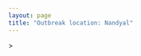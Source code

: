 ```yaml
---
layout: page
title: "Outbreak location: Nandyal"
---
```

<div id="mapid">
<script src="https://buda-magenta.github.io/hazard_map/load_map.js"></script>
><script>
var marker_outbreak = L.marker([15.475377, 78.478558],{"autoPan": true}).addTo(map); marker_outbreak.bindTooltip("Nandyal").openTooltip();

var circle_1 = L.circle([15.830925, 78.042537], {"pane": "markerPane", "color": "red", "fill": true, "fillOpacity": 0.2, "fillRule": "evenodd", "lineCap": "round", "lineJoin": "round", "opacity": 1.0, "radius": 91898, "stroke": true, "weight": 3}).addTo(map);
circle_1.bindTooltip("Kurnool<br>rank: 1<br>hazard index: 0.091898")
circle_1.bindPopup('<a href="https://buda-magenta.github.io/hazard_map/Kurnool">Kurnool</a>')

var circle_2 = L.circle([16.291519, 80.454159], {"pane": "markerPane", "color": "red", "fill": true, "fillOpacity": 0.2, "fillRule": "evenodd", "lineCap": "round", "lineJoin": "round", "opacity": 1.0, "radius": 70974, "stroke": true, "weight": 3}).addTo(map);
circle_2.bindTooltip("Guntur<br>rank: 2<br>hazard index: 0.070975")
circle_2.bindPopup('<a href="https://buda-magenta.github.io/hazard_map/Guntur">Guntur</a>')

var circle_3 = L.circle([15.143395, 76.919388], {"pane": "markerPane", "color": "red", "fill": true, "fillOpacity": 0.2, "fillRule": "evenodd", "lineCap": "round", "lineJoin": "round", "opacity": 1.0, "radius": 27928, "stroke": true, "weight": 3}).addTo(map);
circle_3.bindTooltip("Bellary<br>rank: 3<br>hazard index: 0.027929")
circle_3.bindPopup('<a href="https://buda-magenta.github.io/hazard_map/Bellary">Bellary</a>')

var circle_4 = L.circle([14.449372, 79.987376], {"pane": "markerPane", "color": "red", "fill": true, "fillOpacity": 0.2, "fillRule": "evenodd", "lineCap": "round", "lineJoin": "round", "opacity": 1.0, "radius": 20617, "stroke": true, "weight": 3}).addTo(map);
circle_4.bindTooltip("Nellore<br>rank: 4<br>hazard index: 0.020618")
circle_4.bindPopup('<a href="https://buda-magenta.github.io/hazard_map/Nellore">Nellore</a>')

var circle_5 = L.circle([14.654623, 77.556260], {"pane": "markerPane", "color": "red", "fill": true, "fillOpacity": 0.2, "fillRule": "evenodd", "lineCap": "round", "lineJoin": "round", "opacity": 1.0, "radius": 18373, "stroke": true, "weight": 3}).addTo(map);
circle_5.bindTooltip("Anantapur<br>rank: 5<br>hazard index: 0.018373")
circle_5.bindPopup('<a href="https://buda-magenta.github.io/hazard_map/Anantapur">Anantapur</a>')

var circle_6 = L.circle([16.508759, 80.618510], {"pane": "markerPane", "color": "red", "fill": true, "fillOpacity": 0.2, "fillRule": "evenodd", "lineCap": "round", "lineJoin": "round", "opacity": 1.0, "radius": 16039, "stroke": true, "weight": 3}).addTo(map);
circle_6.bindTooltip("Vijayawada<br>rank: 6<br>hazard index: 0.016039")
circle_6.bindPopup('<a href="https://buda-magenta.github.io/hazard_map/Vijayawada">Vijayawada</a>')

var circle_7 = L.circle([16.238924, 80.047288], {"pane": "markerPane", "color": "red", "fill": true, "fillOpacity": 0.2, "fillRule": "evenodd", "lineCap": "round", "lineJoin": "round", "opacity": 1.0, "radius": 15952, "stroke": true, "weight": 3}).addTo(map);
circle_7.bindTooltip("Narasaraopet<br>rank: 7<br>hazard index: 0.015952")
circle_7.bindPopup('<a href="https://buda-magenta.github.io/hazard_map/Narasaraopet">Narasaraopet</a>')

var circle_8 = L.circle([14.475294, 78.821686], {"pane": "markerPane", "color": "red", "fill": true, "fillOpacity": 0.2, "fillRule": "evenodd", "lineCap": "round", "lineJoin": "round", "opacity": 1.0, "radius": 13948, "stroke": true, "weight": 3}).addTo(map);
circle_8.bindTooltip("Kadapa<br>rank: 8<br>hazard index: 0.013949")
circle_8.bindPopup('<a href="https://buda-magenta.github.io/hazard_map/Kadapa">Kadapa</a>')

var circle_9 = L.circle([17.388786, 78.461065], {"pane": "markerPane", "color": "red", "fill": true, "fillOpacity": 0.2, "fillRule": "evenodd", "lineCap": "round", "lineJoin": "round", "opacity": 1.0, "radius": 13834, "stroke": true, "weight": 3}).addTo(map);
circle_9.bindTooltip("Hyderabad<br>rank: 9<br>hazard index: 0.013834")
circle_9.bindPopup('<a href="https://buda-magenta.github.io/hazard_map/Hyderabad">Hyderabad</a>')

var circle_10 = L.circle([16.094950, 80.165878], {"pane": "markerPane", "color": "red", "fill": true, "fillOpacity": 0.2, "fillRule": "evenodd", "lineCap": "round", "lineJoin": "round", "opacity": 1.0, "radius": 13178, "stroke": true, "weight": 3}).addTo(map);
circle_10.bindTooltip("Chilakaluripet<br>rank: 10<br>hazard index: 0.013178")
circle_10.bindPopup('<a href="https://buda-magenta.github.io/hazard_map/Chilakaluripet">Chilakaluripet</a>')

var circle_11 = L.circle([14.752266, 78.548552], {"pane": "markerPane", "color": "red", "fill": true, "fillOpacity": 0.2, "fillRule": "evenodd", "lineCap": "round", "lineJoin": "round", "opacity": 1.0, "radius": 10531, "stroke": true, "weight": 3}).addTo(map);
circle_11.bindTooltip("Proddatur<br>rank: 11<br>hazard index: 0.010531")
circle_11.bindPopup('<a href="https://buda-magenta.github.io/hazard_map/Proddatur">Proddatur</a>')

var circle_12 = L.circle([16.083333, 77.166667], {"pane": "markerPane", "color": "red", "fill": true, "fillOpacity": 0.2, "fillRule": "evenodd", "lineCap": "round", "lineJoin": "round", "opacity": 1.0, "radius": 9485, "stroke": true, "weight": 3}).addTo(map);
circle_12.bindTooltip("Raichur<br>rank: 12<br>hazard index: 0.009486")
circle_12.bindPopup('<a href="https://buda-magenta.github.io/hazard_map/Raichur">Raichur</a>')

var circle_13 = L.circle([15.507555, 80.060800], {"pane": "markerPane", "color": "red", "fill": true, "fillOpacity": 0.2, "fillRule": "evenodd", "lineCap": "round", "lineJoin": "round", "opacity": 1.0, "radius": 8276, "stroke": true, "weight": 3}).addTo(map);
circle_13.bindTooltip("Ongole<br>rank: 13<br>hazard index: 0.008277")
circle_13.bindPopup('<a href="https://buda-magenta.github.io/hazard_map/Ongole">Ongole</a>')

var circle_14 = L.circle([15.119651, 77.455290], {"pane": "markerPane", "color": "red", "fill": true, "fillOpacity": 0.2, "fillRule": "evenodd", "lineCap": "round", "lineJoin": "round", "opacity": 1.0, "radius": 7969, "stroke": true, "weight": 3}).addTo(map);
circle_14.bindTooltip("Guntakal<br>rank: 14<br>hazard index: 0.007969")
circle_14.bindPopup('<a href="https://buda-magenta.github.io/hazard_map/Guntakal">Guntakal</a>')

var circle_15 = L.circle([16.237773, 80.646422], {"pane": "markerPane", "color": "red", "fill": true, "fillOpacity": 0.2, "fillRule": "evenodd", "lineCap": "round", "lineJoin": "round", "opacity": 1.0, "radius": 7088, "stroke": true, "weight": 3}).addTo(map);
circle_15.bindTooltip("Tenali<br>rank: 15<br>hazard index: 0.007089")
circle_15.bindPopup('<a href="https://buda-magenta.github.io/hazard_map/Tenali">Tenali</a>')

var circle_16 = L.circle([14.906956, 78.009707], {"pane": "markerPane", "color": "red", "fill": true, "fillOpacity": 0.2, "fillRule": "evenodd", "lineCap": "round", "lineJoin": "round", "opacity": 1.0, "radius": 6435, "stroke": true, "weight": 3}).addTo(map);
circle_16.bindTooltip("Tadipatri<br>rank: 16<br>hazard index: 0.006435")
circle_16.bindPopup('<a href="https://buda-magenta.github.io/hazard_map/Tadipatri">Tadipatri</a>')

var circle_17 = L.circle([15.631900, 77.275900], {"pane": "markerPane", "color": "red", "fill": true, "fillOpacity": 0.2, "fillRule": "evenodd", "lineCap": "round", "lineJoin": "round", "opacity": 1.0, "radius": 6096, "stroke": true, "weight": 3}).addTo(map);
circle_17.bindTooltip("Adoni<br>rank: 17<br>hazard index: 0.006097")
circle_17.bindPopup('<a href="https://buda-magenta.github.io/hazard_map/Adoni">Adoni</a>')

var circle_18 = L.circle([15.266493, 76.387230], {"pane": "markerPane", "color": "red", "fill": true, "fillOpacity": 0.2, "fillRule": "evenodd", "lineCap": "round", "lineJoin": "round", "opacity": 1.0, "radius": 5642, "stroke": true, "weight": 3}).addTo(map);
circle_18.bindTooltip("Hospet<br>rank: 18<br>hazard index: 0.005643")
circle_18.bindPopup('<a href="https://buda-magenta.github.io/hazard_map/Hospet">Hospet</a>')

var circle_19 = L.circle([14.422347, 77.720069], {"pane": "markerPane", "color": "red", "fill": true, "fillOpacity": 0.2, "fillRule": "evenodd", "lineCap": "round", "lineJoin": "round", "opacity": 1.0, "radius": 4768, "stroke": true, "weight": 3}).addTo(map);
circle_19.bindTooltip("Dharmavaram<br>rank: 19<br>hazard index: 0.004769")
circle_19.bindPopup('<a href="https://buda-magenta.github.io/hazard_map/Dharmavaram">Dharmavaram</a>')

var circle_20 = L.circle([15.426365, 75.630079], {"pane": "markerPane", "color": "red", "fill": true, "fillOpacity": 0.2, "fillRule": "evenodd", "lineCap": "round", "lineJoin": "round", "opacity": 1.0, "radius": 4730, "stroke": true, "weight": 3}).addTo(map);
circle_20.bindTooltip("Gadag<br>rank: 20<br>hazard index: 0.004730")
circle_20.bindPopup('<a href="https://buda-magenta.github.io/hazard_map/Gadag">Gadag</a>')

var circle_21 = L.circle([12.979120, 77.591300], {"pane": "markerPane", "color": "red", "fill": true, "fillOpacity": 0.2, "fillRule": "evenodd", "lineCap": "round", "lineJoin": "round", "opacity": 1.0, "radius": 3312, "stroke": true, "weight": 3}).addTo(map);
circle_21.bindTooltip("Bangalore<br>rank: 21<br>hazard index: 0.003312")
circle_21.bindPopup('<a href="https://buda-magenta.github.io/hazard_map/Bangalore">Bangalore</a>')

var circle_22 = L.circle([16.743454, 77.992319], {"pane": "markerPane", "color": "red", "fill": true, "fillOpacity": 0.2, "fillRule": "evenodd", "lineCap": "round", "lineJoin": "round", "opacity": 1.0, "radius": 2324, "stroke": true, "weight": 3}).addTo(map);
circle_22.bindTooltip("Mahbubnagar<br>rank: 22<br>hazard index: 0.002324")
circle_22.bindPopup('<a href="https://buda-magenta.github.io/hazard_map/Mahbubnagar">Mahbubnagar</a>')

var circle_23 = L.circle([15.351838, 75.137985], {"pane": "markerPane", "color": "red", "fill": true, "fillOpacity": 0.2, "fillRule": "evenodd", "lineCap": "round", "lineJoin": "round", "opacity": 1.0, "radius": 1666, "stroke": true, "weight": 3}).addTo(map);
circle_23.bindTooltip("Hubli<br>rank: 23<br>hazard index: 0.001667")
circle_23.bindPopup('<a href="https://buda-magenta.github.io/hazard_map/Hubli">Hubli</a>')

var circle_24 = L.circle([16.857964, 79.217494], {"pane": "markerPane", "color": "red", "fill": true, "fillOpacity": 0.2, "fillRule": "evenodd", "lineCap": "round", "lineJoin": "round", "opacity": 1.0, "radius": 1503, "stroke": true, "weight": 3}).addTo(map);
circle_24.bindTooltip("Nalgonda<br>rank: 24<br>hazard index: 0.001504")
circle_24.bindPopup('<a href="https://buda-magenta.github.io/hazard_map/Nalgonda">Nalgonda</a>')

var circle_25 = L.circle([13.631637, 79.423171], {"pane": "markerPane", "color": "red", "fill": true, "fillOpacity": 0.2, "fillRule": "evenodd", "lineCap": "round", "lineJoin": "round", "opacity": 1.0, "radius": 1471, "stroke": true, "weight": 3}).addTo(map);
circle_25.bindTooltip("Tirupati<br>rank: 25<br>hazard index: 0.001472")
circle_25.bindPopup('<a href="https://buda-magenta.github.io/hazard_map/Tirupati">Tirupati</a>')

var circle_26 = L.circle([13.083694, 80.270186], {"pane": "markerPane", "color": "red", "fill": true, "fillOpacity": 0.2, "fillRule": "evenodd", "lineCap": "round", "lineJoin": "round", "opacity": 1.0, "radius": 1342, "stroke": true, "weight": 3}).addTo(map);
circle_26.bindTooltip("Chennai<br>rank: 26<br>hazard index: 0.001342")
circle_26.bindPopup('<a href="https://buda-magenta.github.io/hazard_map/Chennai">Chennai</a>')

var circle_27 = L.circle([17.723128, 83.301284], {"pane": "markerPane", "color": "red", "fill": true, "fillOpacity": 0.2, "fillRule": "evenodd", "lineCap": "round", "lineJoin": "round", "opacity": 1.0, "radius": 1203, "stroke": true, "weight": 3}).addTo(map);
circle_27.bindTooltip("Visakhapatnam<br>rank: 27<br>hazard index: 0.001204")
circle_27.bindPopup('<a href="https://buda-magenta.github.io/hazard_map/Visakhapatnam">Visakhapatnam</a>')

var circle_28 = L.circle([16.870988, 79.561398], {"pane": "markerPane", "color": "red", "fill": true, "fillOpacity": 0.2, "fillRule": "evenodd", "lineCap": "round", "lineJoin": "round", "opacity": 1.0, "radius": 1155, "stroke": true, "weight": 3}).addTo(map);
circle_28.bindTooltip("Miryalaguda<br>rank: 28<br>hazard index: 0.001155")
circle_28.bindPopup('<a href="https://buda-magenta.github.io/hazard_map/Miryalaguda">Miryalaguda</a>')

var circle_29 = L.circle([16.432998, 80.993715], {"pane": "markerPane", "color": "red", "fill": true, "fillOpacity": 0.2, "fillRule": "evenodd", "lineCap": "round", "lineJoin": "round", "opacity": 1.0, "radius": 906, "stroke": true, "weight": 3}).addTo(map);
circle_29.bindTooltip("Gudivada<br>rank: 29<br>hazard index: 0.000906")
circle_29.bindPopup('<a href="https://buda-magenta.github.io/hazard_map/Gudivada">Gudivada</a>')

var circle_30 = L.circle([16.181939, 81.135130], {"pane": "markerPane", "color": "red", "fill": true, "fillOpacity": 0.2, "fillRule": "evenodd", "lineCap": "round", "lineJoin": "round", "opacity": 1.0, "radius": 673, "stroke": true, "weight": 3}).addTo(map);
circle_30.bindTooltip("Machilipatnam<br>rank: 30<br>hazard index: 0.000673")
circle_30.bindPopup('<a href="https://buda-magenta.github.io/hazard_map/Machilipatnam">Machilipatnam</a>')

var circle_31 = L.circle([17.005045, 81.780473], {"pane": "markerPane", "color": "red", "fill": true, "fillOpacity": 0.2, "fillRule": "evenodd", "lineCap": "round", "lineJoin": "round", "opacity": 1.0, "radius": 625, "stroke": true, "weight": 3}).addTo(map);
circle_31.bindTooltip("Rajahmundry<br>rank: 31<br>hazard index: 0.000625")
circle_31.bindPopup('<a href="https://buda-magenta.github.io/hazard_map/Rajahmundry">Rajahmundry</a>')

var circle_32 = L.circle([14.226644, 76.400512], {"pane": "markerPane", "color": "red", "fill": true, "fillOpacity": 0.2, "fillRule": "evenodd", "lineCap": "round", "lineJoin": "round", "opacity": 1.0, "radius": 570, "stroke": true, "weight": 3}).addTo(map);
circle_32.bindTooltip("Chitradurga<br>rank: 32<br>hazard index: 0.000571")
circle_32.bindPopup('<a href="https://buda-magenta.github.io/hazard_map/Chitradurga">Chitradurga</a>')

var circle_33 = L.circle([13.826383, 77.493772], {"pane": "markerPane", "color": "red", "fill": true, "fillOpacity": 0.2, "fillRule": "evenodd", "lineCap": "round", "lineJoin": "round", "opacity": 1.0, "radius": 561, "stroke": true, "weight": 3}).addTo(map);
circle_33.bindTooltip("Hindupur<br>rank: 33<br>hazard index: 0.000562")
circle_33.bindPopup('<a href="https://buda-magenta.github.io/hazard_map/Hindupur">Hindupur</a>')

var circle_34 = L.circle([16.542769, 81.527344], {"pane": "markerPane", "color": "red", "fill": true, "fillOpacity": 0.2, "fillRule": "evenodd", "lineCap": "round", "lineJoin": "round", "opacity": 1.0, "radius": 560, "stroke": true, "weight": 3}).addTo(map);
circle_34.bindTooltip("Bhimavaram<br>rank: 34<br>hazard index: 0.000560")
circle_34.bindPopup('<a href="https://buda-magenta.github.io/hazard_map/Bhimavaram">Bhimavaram</a>')

var circle_35 = L.circle([17.849907, 75.276320], {"pane": "markerPane", "color": "red", "fill": true, "fillOpacity": 0.2, "fillRule": "evenodd", "lineCap": "round", "lineJoin": "round", "opacity": 1.0, "radius": 488, "stroke": true, "weight": 3}).addTo(map);
circle_35.bindTooltip("Solapur<br>rank: 35<br>hazard index: 0.000488")
circle_35.bindPopup('<a href="https://buda-magenta.github.io/hazard_map/Solapur">Solapur</a>')

var circle_36 = L.circle([16.676135, 81.170868], {"pane": "markerPane", "color": "red", "fill": true, "fillOpacity": 0.2, "fillRule": "evenodd", "lineCap": "round", "lineJoin": "round", "opacity": 1.0, "radius": 450, "stroke": true, "weight": 3}).addTo(map);
circle_36.bindTooltip("Eluru<br>rank: 36<br>hazard index: 0.000451")
circle_36.bindPopup('<a href="https://buda-magenta.github.io/hazard_map/Eluru">Eluru</a>')

var circle_37 = L.circle([20.266777, 85.843559], {"pane": "markerPane", "color": "red", "fill": true, "fillOpacity": 0.2, "fillRule": "evenodd", "lineCap": "round", "lineJoin": "round", "opacity": 1.0, "radius": 430, "stroke": true, "weight": 3}).addTo(map);
circle_37.bindTooltip("Bhubaneswar<br>rank: 37<br>hazard index: 0.000431")
circle_37.bindPopup('<a href="https://buda-magenta.github.io/hazard_map/Bhubaneswar">Bhubaneswar</a>')

var circle_38 = L.circle([22.541418, 88.357691], {"pane": "markerPane", "color": "red", "fill": true, "fillOpacity": 0.2, "fillRule": "evenodd", "lineCap": "round", "lineJoin": "round", "opacity": 1.0, "radius": 367, "stroke": true, "weight": 3}).addTo(map);
circle_38.bindTooltip("Kolkata<br>rank: 38<br>hazard index: 0.000368")
circle_38.bindPopup('<a href="https://buda-magenta.github.io/hazard_map/Kolkata">Kolkata</a>')

var circle_39 = L.circle([14.466127, 75.920636], {"pane": "markerPane", "color": "red", "fill": true, "fillOpacity": 0.2, "fillRule": "evenodd", "lineCap": "round", "lineJoin": "round", "opacity": 1.0, "radius": 324, "stroke": true, "weight": 3}).addTo(map);
circle_39.bindTooltip("Davanagere<br>rank: 39<br>hazard index: 0.000324")
circle_39.bindPopup('<a href="https://buda-magenta.github.io/hazard_map/Davanagere">Davanagere</a>')

var circle_40 = L.circle([15.431506, 76.532774], {"pane": "markerPane", "color": "red", "fill": true, "fillOpacity": 0.2, "fillRule": "evenodd", "lineCap": "round", "lineJoin": "round", "opacity": 1.0, "radius": 323, "stroke": true, "weight": 3}).addTo(map);
circle_40.bindTooltip("Gangawati<br>rank: 40<br>hazard index: 0.000324")
circle_40.bindPopup('<a href="https://buda-magenta.github.io/hazard_map/Gangawati">Gangawati</a>')

var circle_41 = L.circle([17.980609, 79.598212], {"pane": "markerPane", "color": "red", "fill": true, "fillOpacity": 0.2, "fillRule": "evenodd", "lineCap": "round", "lineJoin": "round", "opacity": 1.0, "radius": 302, "stroke": true, "weight": 3}).addTo(map);
circle_41.bindTooltip("Warangal<br>rank: 41<br>hazard index: 0.000302")
circle_41.bindPopup('<a href="https://buda-magenta.github.io/hazard_map/Warangal">Warangal</a>')

var circle_42 = L.circle([13.932609, 75.574978], {"pane": "markerPane", "color": "red", "fill": true, "fillOpacity": 0.2, "fillRule": "evenodd", "lineCap": "round", "lineJoin": "round", "opacity": 1.0, "radius": 298, "stroke": true, "weight": 3}).addTo(map);
circle_42.bindTooltip("Shimoga<br>rank: 42<br>hazard index: 0.000298")
circle_42.bindPopup('<a href="https://buda-magenta.github.io/hazard_map/Shimoga">Shimoga</a>')

var circle_43 = L.circle([19.075990, 72.877393], {"pane": "markerPane", "color": "red", "fill": true, "fillOpacity": 0.2, "fillRule": "evenodd", "lineCap": "round", "lineJoin": "round", "opacity": 1.0, "radius": 277, "stroke": true, "weight": 3}).addTo(map);
circle_43.bindTooltip("Mumbai<br>rank: 43<br>hazard index: 0.000278")
circle_43.bindPopup('<a href="https://buda-magenta.github.io/hazard_map/Mumbai">Mumbai</a>')

var circle_44 = L.circle([17.166667, 77.083333], {"pane": "markerPane", "color": "red", "fill": true, "fillOpacity": 0.2, "fillRule": "evenodd", "lineCap": "round", "lineJoin": "round", "opacity": 1.0, "radius": 266, "stroke": true, "weight": 3}).addTo(map);
circle_44.bindTooltip("Gulbarga<br>rank: 44<br>hazard index: 0.000267")
circle_44.bindPopup('<a href="https://buda-magenta.github.io/hazard_map/Gulbarga">Gulbarga</a>')

var circle_45 = L.circle([13.573260, 78.479146], {"pane": "markerPane", "color": "red", "fill": true, "fillOpacity": 0.2, "fillRule": "evenodd", "lineCap": "round", "lineJoin": "round", "opacity": 1.0, "radius": 239, "stroke": true, "weight": 3}).addTo(map);
circle_45.bindTooltip("Madanapalle<br>rank: 45<br>hazard index: 0.000240")
circle_45.bindPopup('<a href="https://buda-magenta.github.io/hazard_map/Madanapalle">Madanapalle</a>')

var circle_46 = L.circle([28.651718, 77.221939], {"pane": "markerPane", "color": "red", "fill": true, "fillOpacity": 0.2, "fillRule": "evenodd", "lineCap": "round", "lineJoin": "round", "opacity": 1.0, "radius": 239, "stroke": true, "weight": 3}).addTo(map);
circle_46.bindTooltip("Delhi<br>rank: 46<br>hazard index: 0.000239")
circle_46.bindPopup('<a href="https://buda-magenta.github.io/hazard_map/Delhi">Delhi</a>')

var circle_47 = L.circle([26.055318, 82.993139], {"pane": "markerPane", "color": "red", "fill": true, "fillOpacity": 0.2, "fillRule": "evenodd", "lineCap": "round", "lineJoin": "round", "opacity": 1.0, "radius": 231, "stroke": true, "weight": 3}).addTo(map);
circle_47.bindTooltip("Nizamabad<br>rank: 47<br>hazard index: 0.000232")
circle_47.bindPopup('<a href="https://buda-magenta.github.io/hazard_map/Nizamabad">Nizamabad</a>')

var circle_48 = L.circle([16.876586, 81.545145], {"pane": "markerPane", "color": "red", "fill": true, "fillOpacity": 0.2, "fillRule": "evenodd", "lineCap": "round", "lineJoin": "round", "opacity": 1.0, "radius": 211, "stroke": true, "weight": 3}).addTo(map);
circle_48.bindTooltip("Tadepalligudem<br>rank: 48<br>hazard index: 0.000211")
circle_48.bindPopup('<a href="https://buda-magenta.github.io/hazard_map/Tadepalligudem">Tadepalligudem</a>')

var circle_49 = L.circle([17.910400, 77.519900], {"pane": "markerPane", "color": "red", "fill": true, "fillOpacity": 0.2, "fillRule": "evenodd", "lineCap": "round", "lineJoin": "round", "opacity": 1.0, "radius": 189, "stroke": true, "weight": 3}).addTo(map);
circle_49.bindTooltip("Bidar<br>rank: 49<br>hazard index: 0.000190")
circle_49.bindPopup('<a href="https://buda-magenta.github.io/hazard_map/Bidar">Bidar</a>')

var circle_50 = L.circle([15.398403, 73.812918], {"pane": "markerPane", "color": "red", "fill": true, "fillOpacity": 0.2, "fillRule": "evenodd", "lineCap": "round", "lineJoin": "round", "opacity": 1.0, "radius": 176, "stroke": true, "weight": 3}).addTo(map);
circle_50.bindTooltip("Vasco Da Gama<br>rank: 50<br>hazard index: 0.000177")
circle_50.bindPopup('<a href="https://buda-magenta.github.io/hazard_map/Vasco_Da_Gama">Vasco Da Gama</a>')

var circle_51 = L.circle([18.761516, 79.478785], {"pane": "markerPane", "color": "red", "fill": true, "fillOpacity": 0.2, "fillRule": "evenodd", "lineCap": "round", "lineJoin": "round", "opacity": 1.0, "radius": 167, "stroke": true, "weight": 3}).addTo(map);
circle_51.bindTooltip("Ramagundam<br>rank: 51<br>hazard index: 0.000168")
circle_51.bindPopup('<a href="https://buda-magenta.github.io/hazard_map/Ramagundam">Ramagundam</a>')

var circle_52 = L.circle([12.305183, 76.655361], {"pane": "markerPane", "color": "red", "fill": true, "fillOpacity": 0.2, "fillRule": "evenodd", "lineCap": "round", "lineJoin": "round", "opacity": 1.0, "radius": 155, "stroke": true, "weight": 3}).addTo(map);
circle_52.bindTooltip("Mysore<br>rank: 52<br>hazard index: 0.000156")
circle_52.bindPopup('<a href="https://buda-magenta.github.io/hazard_map/Mysore">Mysore</a>')

var circle_53 = L.circle([16.943739, 82.235061], {"pane": "markerPane", "color": "red", "fill": true, "fillOpacity": 0.2, "fillRule": "evenodd", "lineCap": "round", "lineJoin": "round", "opacity": 1.0, "radius": 150, "stroke": true, "weight": 3}).addTo(map);
circle_53.bindTooltip("Kakinada<br>rank: 53<br>hazard index: 0.000151")
circle_53.bindPopup('<a href="https://buda-magenta.github.io/hazard_map/Kakinada">Kakinada</a>')

var circle_54 = L.circle([18.793568, 80.815939], {"pane": "markerPane", "color": "red", "fill": true, "fillOpacity": 0.2, "fillRule": "evenodd", "lineCap": "round", "lineJoin": "round", "opacity": 1.0, "radius": 139, "stroke": true, "weight": 3}).addTo(map);
circle_54.bindTooltip("Bijapur<br>rank: 54<br>hazard index: 0.000140")
circle_54.bindPopup('<a href="https://buda-magenta.github.io/hazard_map/Bijapur">Bijapur</a>')

var circle_55 = L.circle([13.160105, 79.155551], {"pane": "markerPane", "color": "red", "fill": true, "fillOpacity": 0.2, "fillRule": "evenodd", "lineCap": "round", "lineJoin": "round", "opacity": 1.0, "radius": 132, "stroke": true, "weight": 3}).addTo(map);
circle_55.bindTooltip("Chittoor<br>rank: 55<br>hazard index: 0.000133")
circle_55.bindPopup('<a href="https://buda-magenta.github.io/hazard_map/Chittoor">Chittoor</a>')

var circle_56 = L.circle([18.112082, 83.405220], {"pane": "markerPane", "color": "red", "fill": true, "fillOpacity": 0.2, "fillRule": "evenodd", "lineCap": "round", "lineJoin": "round", "opacity": 1.0, "radius": 129, "stroke": true, "weight": 3}).addTo(map);
circle_56.bindTooltip("Vizianagaram<br>rank: 56<br>hazard index: 0.000130")
circle_56.bindPopup('<a href="https://buda-magenta.github.io/hazard_map/Vizianagaram">Vizianagaram</a>')

var circle_57 = L.circle([13.125476, 80.094090], {"pane": "markerPane", "color": "red", "fill": true, "fillOpacity": 0.2, "fillRule": "evenodd", "lineCap": "round", "lineJoin": "round", "opacity": 1.0, "radius": 125, "stroke": true, "weight": 3}).addTo(map);
circle_57.bindTooltip("Avadi<br>rank: 57<br>hazard index: 0.000125")
circle_57.bindPopup('<a href="https://buda-magenta.github.io/hazard_map/Avadi">Avadi</a>')

var circle_58 = L.circle([19.169335, 77.311013], {"pane": "markerPane", "color": "red", "fill": true, "fillOpacity": 0.2, "fillRule": "evenodd", "lineCap": "round", "lineJoin": "round", "opacity": 1.0, "radius": 117, "stroke": true, "weight": 3}).addTo(map);
circle_58.bindTooltip("Nanded Waghala<br>rank: 58<br>hazard index: 0.000117")
circle_58.bindPopup('<a href="https://buda-magenta.github.io/hazard_map/Nanded_Waghala">Nanded Waghala</a>')

var circle_59 = L.circle([15.857267, 74.506934], {"pane": "markerPane", "color": "red", "fill": true, "fillOpacity": 0.2, "fillRule": "evenodd", "lineCap": "round", "lineJoin": "round", "opacity": 1.0, "radius": 113, "stroke": true, "weight": 3}).addTo(map);
circle_59.bindTooltip("Belgaum<br>rank: 59<br>hazard index: 0.000113")
circle_59.bindPopup('<a href="https://buda-magenta.github.io/hazard_map/Belgaum">Belgaum</a>')

var circle_60 = L.circle([17.500000, 80.333333], {"pane": "markerPane", "color": "red", "fill": true, "fillOpacity": 0.2, "fillRule": "evenodd", "lineCap": "round", "lineJoin": "round", "opacity": 1.0, "radius": 100, "stroke": true, "weight": 3}).addTo(map);
circle_60.bindTooltip("Khammam<br>rank: 60<br>hazard index: 0.000101")
circle_60.bindPopup('<a href="https://buda-magenta.github.io/hazard_map/Khammam">Khammam</a>')

var circle_61 = L.circle([18.521428, 73.854454], {"pane": "markerPane", "color": "red", "fill": true, "fillOpacity": 0.2, "fillRule": "evenodd", "lineCap": "round", "lineJoin": "round", "opacity": 1.0, "radius": 96, "stroke": true, "weight": 3}).addTo(map);
circle_61.bindTooltip("Pune<br>rank: 61<br>hazard index: 0.000097")
circle_61.bindPopup('<a href="https://buda-magenta.github.io/hazard_map/Pune">Pune</a>')

var circle_62 = L.circle([13.156387, 80.300528], {"pane": "markerPane", "color": "red", "fill": true, "fillOpacity": 0.2, "fillRule": "evenodd", "lineCap": "round", "lineJoin": "round", "opacity": 1.0, "radius": 90, "stroke": true, "weight": 3}).addTo(map);
circle_62.bindTooltip("Tiruvottiyur<br>rank: 62<br>hazard index: 0.000090")
circle_62.bindPopup('<a href="https://buda-magenta.github.io/hazard_map/Tiruvottiyur">Tiruvottiyur</a>')

var circle_63 = L.circle([18.434644, 79.132265], {"pane": "markerPane", "color": "red", "fill": true, "fillOpacity": 0.2, "fillRule": "evenodd", "lineCap": "round", "lineJoin": "round", "opacity": 1.0, "radius": 87, "stroke": true, "weight": 3}).addTo(map);
circle_63.bindTooltip("Karimnagar<br>rank: 63<br>hazard index: 0.000088")
circle_63.bindPopup('<a href="https://buda-magenta.github.io/hazard_map/Karimnagar">Karimnagar</a>')

var circle_64 = L.circle([14.625888, 75.635724], {"pane": "markerPane", "color": "red", "fill": true, "fillOpacity": 0.2, "fillRule": "evenodd", "lineCap": "round", "lineJoin": "round", "opacity": 1.0, "radius": 85, "stroke": true, "weight": 3}).addTo(map);
circle_64.bindTooltip("Ranibennur<br>rank: 64<br>hazard index: 0.000086")
circle_64.bindPopup('<a href="https://buda-magenta.github.io/hazard_map/Ranibennur">Ranibennur</a>')

var circle_65 = L.circle([13.340077, 77.100621], {"pane": "markerPane", "color": "red", "fill": true, "fillOpacity": 0.2, "fillRule": "evenodd", "lineCap": "round", "lineJoin": "round", "opacity": 1.0, "radius": 84, "stroke": true, "weight": 3}).addTo(map);
circle_65.bindTooltip("Tumkur<br>rank: 65<br>hazard index: 0.000085")
circle_65.bindPopup('<a href="https://buda-magenta.github.io/hazard_map/Tumkur">Tumkur</a>')

var circle_66 = L.circle([12.989816, 80.100987], {"pane": "markerPane", "color": "red", "fill": true, "fillOpacity": 0.2, "fillRule": "evenodd", "lineCap": "round", "lineJoin": "round", "opacity": 1.0, "radius": 76, "stroke": true, "weight": 3}).addTo(map);
circle_66.bindTooltip("Pallavaram<br>rank: 66<br>hazard index: 0.000076")
circle_66.bindPopup('<a href="https://buda-magenta.github.io/hazard_map/Pallavaram">Pallavaram</a>')

var circle_67 = L.circle([12.869810, 74.843008], {"pane": "markerPane", "color": "red", "fill": true, "fillOpacity": 0.2, "fillRule": "evenodd", "lineCap": "round", "lineJoin": "round", "opacity": 1.0, "radius": 73, "stroke": true, "weight": 3}).addTo(map);
circle_67.bindTooltip("Mangalore<br>rank: 67<br>hazard index: 0.000073")
circle_67.bindPopup('<a href="https://buda-magenta.github.io/hazard_map/Mangalore">Mangalore</a>')

var circle_68 = L.circle([18.320022, 83.916077], {"pane": "markerPane", "color": "red", "fill": true, "fillOpacity": 0.2, "fillRule": "evenodd", "lineCap": "round", "lineJoin": "round", "opacity": 1.0, "radius": 69, "stroke": true, "weight": 3}).addTo(map);
circle_68.bindTooltip("Srikakulam<br>rank: 68<br>hazard index: 0.000069")
circle_68.bindPopup('<a href="https://buda-magenta.github.io/hazard_map/Srikakulam">Srikakulam</a>')

var circle_69 = L.circle([16.850253, 74.594888], {"pane": "markerPane", "color": "red", "fill": true, "fillOpacity": 0.2, "fillRule": "evenodd", "lineCap": "round", "lineJoin": "round", "opacity": 1.0, "radius": 67, "stroke": true, "weight": 3}).addTo(map);
circle_69.bindTooltip("Sangli<br>rank: 69<br>hazard index: 0.000068")
circle_69.bindPopup('<a href="https://buda-magenta.github.io/hazard_map/Sangli">Sangli</a>')

var circle_70 = L.circle([19.290314, 76.602903], {"pane": "markerPane", "color": "red", "fill": true, "fillOpacity": 0.2, "fillRule": "evenodd", "lineCap": "round", "lineJoin": "round", "opacity": 1.0, "radius": 64, "stroke": true, "weight": 3}).addTo(map);
circle_70.bindTooltip("Parbhani<br>rank: 70<br>hazard index: 0.000064")
circle_70.bindPopup('<a href="https://buda-magenta.github.io/hazard_map/Parbhani">Parbhani</a>')

var circle_71 = L.circle([12.929903, 80.111823], {"pane": "markerPane", "color": "red", "fill": true, "fillOpacity": 0.2, "fillRule": "evenodd", "lineCap": "round", "lineJoin": "round", "opacity": 1.0, "radius": 60, "stroke": true, "weight": 3}).addTo(map);
circle_71.bindTooltip("Tambaram<br>rank: 71<br>hazard index: 0.000061")
circle_71.bindPopup('<a href="https://buda-magenta.github.io/hazard_map/Tambaram">Tambaram</a>')

var circle_72 = L.circle([23.021624, 72.579707], {"pane": "markerPane", "color": "red", "fill": true, "fillOpacity": 0.2, "fillRule": "evenodd", "lineCap": "round", "lineJoin": "round", "opacity": 1.0, "radius": 55, "stroke": true, "weight": 3}).addTo(map);
circle_72.bindTooltip("Ahmedabad<br>rank: 72<br>hazard index: 0.000056")
circle_72.bindPopup('<a href="https://buda-magenta.github.io/hazard_map/Ahmedabad">Ahmedabad</a>')

var circle_73 = L.circle([11.001812, 76.962843], {"pane": "markerPane", "color": "red", "fill": true, "fillOpacity": 0.2, "fillRule": "evenodd", "lineCap": "round", "lineJoin": "round", "opacity": 1.0, "radius": 55, "stroke": true, "weight": 3}).addTo(map);
circle_73.bindTooltip("Coimbatore<br>rank: 73<br>hazard index: 0.000056")
circle_73.bindPopup('<a href="https://buda-magenta.github.io/hazard_map/Coimbatore">Coimbatore</a>')

var circle_74 = L.circle([12.836393, 79.705330], {"pane": "markerPane", "color": "red", "fill": true, "fillOpacity": 0.2, "fillRule": "evenodd", "lineCap": "round", "lineJoin": "round", "opacity": 1.0, "radius": 55, "stroke": true, "weight": 3}).addTo(map);
circle_74.bindTooltip("Kanchipuram<br>rank: 74<br>hazard index: 0.000056")
circle_74.bindPopup('<a href="https://buda-magenta.github.io/hazard_map/Kanchipuram">Kanchipuram</a>')

var circle_75 = L.circle([11.664300, 78.146000], {"pane": "markerPane", "color": "red", "fill": true, "fillOpacity": 0.2, "fillRule": "evenodd", "lineCap": "round", "lineJoin": "round", "opacity": 1.0, "radius": 54, "stroke": true, "weight": 3}).addTo(map);
circle_75.bindTooltip("Salem<br>rank: 75<br>hazard index: 0.000055")
circle_75.bindPopup('<a href="https://buda-magenta.github.io/hazard_map/Salem">Salem</a>')

var circle_76 = L.circle([16.185317, 75.696792], {"pane": "markerPane", "color": "red", "fill": true, "fillOpacity": 0.2, "fillRule": "evenodd", "lineCap": "round", "lineJoin": "round", "opacity": 1.0, "radius": 54, "stroke": true, "weight": 3}).addTo(map);
circle_76.bindTooltip("Bagalkot<br>rank: 76<br>hazard index: 0.000055")
circle_76.bindPopup('<a href="https://buda-magenta.github.io/hazard_map/Bagalkot">Bagalkot</a>')

var circle_77 = L.circle([19.807608, 85.825254], {"pane": "markerPane", "color": "red", "fill": true, "fillOpacity": 0.2, "fillRule": "evenodd", "lineCap": "round", "lineJoin": "round", "opacity": 1.0, "radius": 49, "stroke": true, "weight": 3}).addTo(map);
circle_77.bindTooltip("Puri<br>rank: 77<br>hazard index: 0.000050")
circle_77.bindPopup('<a href="https://buda-magenta.github.io/hazard_map/Puri">Puri</a>')

var circle_78 = L.circle([16.702841, 74.240533], {"pane": "markerPane", "color": "red", "fill": true, "fillOpacity": 0.2, "fillRule": "evenodd", "lineCap": "round", "lineJoin": "round", "opacity": 1.0, "radius": 47, "stroke": true, "weight": 3}).addTo(map);
circle_78.bindTooltip("Kolhapur<br>rank: 78<br>hazard index: 0.000047")
circle_78.bindPopup('<a href="https://buda-magenta.github.io/hazard_map/Kolhapur">Kolhapur</a>')

var circle_79 = L.circle([9.926115, 78.114098], {"pane": "markerPane", "color": "red", "fill": true, "fillOpacity": 0.2, "fillRule": "evenodd", "lineCap": "round", "lineJoin": "round", "opacity": 1.0, "radius": 43, "stroke": true, "weight": 3}).addTo(map);
circle_79.bindTooltip("Madurai<br>rank: 79<br>hazard index: 0.000043")
circle_79.bindPopup('<a href="https://buda-magenta.github.io/hazard_map/Madurai">Madurai</a>')

var circle_80 = L.circle([12.955100, 78.269900], {"pane": "markerPane", "color": "red", "fill": true, "fillOpacity": 0.2, "fillRule": "evenodd", "lineCap": "round", "lineJoin": "round", "opacity": 1.0, "radius": 42, "stroke": true, "weight": 3}).addTo(map);
circle_80.bindTooltip("Robertson Pet<br>rank: 80<br>hazard index: 0.000042")
circle_80.bindPopup('<a href="https://buda-magenta.github.io/hazard_map/Robertson_Pet">Robertson Pet</a>')

var circle_81 = L.circle([21.149813, 79.082056], {"pane": "markerPane", "color": "red", "fill": true, "fillOpacity": 0.2, "fillRule": "evenodd", "lineCap": "round", "lineJoin": "round", "opacity": 1.0, "radius": 41, "stroke": true, "weight": 3}).addTo(map);
circle_81.bindTooltip("Nagpur<br>rank: 81<br>hazard index: 0.000042")
circle_81.bindPopup('<a href="https://buda-magenta.github.io/hazard_map/Nagpur">Nagpur</a>')

var circle_82 = L.circle([19.918233, 75.868625], {"pane": "markerPane", "color": "red", "fill": true, "fillOpacity": 0.2, "fillRule": "evenodd", "lineCap": "round", "lineJoin": "round", "opacity": 1.0, "radius": 40, "stroke": true, "weight": 3}).addTo(map);
circle_82.bindTooltip("Jalna<br>rank: 82<br>hazard index: 0.000041")
circle_82.bindPopup('<a href="https://buda-magenta.github.io/hazard_map/Jalna">Jalna</a>')

var circle_83 = L.circle([26.915458, 75.818982], {"pane": "markerPane", "color": "red", "fill": true, "fillOpacity": 0.2, "fillRule": "evenodd", "lineCap": "round", "lineJoin": "round", "opacity": 1.0, "radius": 40, "stroke": true, "weight": 3}).addTo(map);
circle_83.bindTooltip("Jaipur<br>rank: 83<br>hazard index: 0.000041")
circle_83.bindPopup('<a href="https://buda-magenta.github.io/hazard_map/Jaipur">Jaipur</a>')

var circle_84 = L.circle([9.931308, 76.267414], {"pane": "markerPane", "color": "red", "fill": true, "fillOpacity": 0.2, "fillRule": "evenodd", "lineCap": "round", "lineJoin": "round", "opacity": 1.0, "radius": 39, "stroke": true, "weight": 3}).addTo(map);
circle_84.bindTooltip("Kochi<br>rank: 84<br>hazard index: 0.000039")
circle_84.bindPopup('<a href="https://buda-magenta.github.io/hazard_map/Kochi">Kochi</a>')

var circle_85 = L.circle([18.437436, 77.110521], {"pane": "markerPane", "color": "red", "fill": true, "fillOpacity": 0.2, "fillRule": "evenodd", "lineCap": "round", "lineJoin": "round", "opacity": 1.0, "radius": 39, "stroke": true, "weight": 3}).addTo(map);
circle_85.bindTooltip("Udgir<br>rank: 85<br>hazard index: 0.000039")
circle_85.bindPopup('<a href="https://buda-magenta.github.io/hazard_map/Udgir">Udgir</a>')

var circle_86 = L.circle([20.843512, 75.525927], {"pane": "markerPane", "color": "red", "fill": true, "fillOpacity": 0.2, "fillRule": "evenodd", "lineCap": "round", "lineJoin": "round", "opacity": 1.0, "radius": 37, "stroke": true, "weight": 3}).addTo(map);
circle_86.bindTooltip("Jalgaon<br>rank: 86<br>hazard index: 0.000037")
circle_86.bindPopup('<a href="https://buda-magenta.github.io/hazard_map/Jalgaon">Jalgaon</a>')

var circle_87 = L.circle([20.468600, 85.879200], {"pane": "markerPane", "color": "red", "fill": true, "fillOpacity": 0.2, "fillRule": "evenodd", "lineCap": "round", "lineJoin": "round", "opacity": 1.0, "radius": 37, "stroke": true, "weight": 3}).addTo(map);
circle_87.bindTooltip("Cuttack<br>rank: 87<br>hazard index: 0.000037")
circle_87.bindPopup('<a href="https://buda-magenta.github.io/hazard_map/Cuttack">Cuttack</a>')

var circle_88 = L.circle([12.794811, 79.000641], {"pane": "markerPane", "color": "red", "fill": true, "fillOpacity": 0.2, "fillRule": "evenodd", "lineCap": "round", "lineJoin": "round", "opacity": 1.0, "radius": 36, "stroke": true, "weight": 3}).addTo(map);
circle_88.bindTooltip("Vellore<br>rank: 88<br>hazard index: 0.000036")
circle_88.bindPopup('<a href="https://buda-magenta.github.io/hazard_map/Vellore">Vellore</a>')

var circle_89 = L.circle([10.804973, 78.687030], {"pane": "markerPane", "color": "red", "fill": true, "fillOpacity": 0.2, "fillRule": "evenodd", "lineCap": "round", "lineJoin": "round", "opacity": 1.0, "radius": 33, "stroke": true, "weight": 3}).addTo(map);
circle_89.bindTooltip("Tiruchirappalli<br>rank: 89<br>hazard index: 0.000033")
circle_89.bindPopup('<a href="https://buda-magenta.github.io/hazard_map/Tiruchirappalli">Tiruchirappalli</a>')

var circle_90 = L.circle([13.137000, 78.133961], {"pane": "markerPane", "color": "red", "fill": true, "fillOpacity": 0.2, "fillRule": "evenodd", "lineCap": "round", "lineJoin": "round", "opacity": 1.0, "radius": 33, "stroke": true, "weight": 3}).addTo(map);
circle_90.bindTooltip("Kolar<br>rank: 90<br>hazard index: 0.000033")
circle_90.bindPopup('<a href="https://buda-magenta.github.io/hazard_map/Kolar">Kolar</a>')

var circle_91 = L.circle([25.335649, 83.007629], {"pane": "markerPane", "color": "red", "fill": true, "fillOpacity": 0.2, "fillRule": "evenodd", "lineCap": "round", "lineJoin": "round", "opacity": 1.0, "radius": 31, "stroke": true, "weight": 3}).addTo(map);
circle_91.bindTooltip("Varanasi<br>rank: 91<br>hazard index: 0.000032")
circle_91.bindPopup('<a href="https://buda-magenta.github.io/hazard_map/Varanasi">Varanasi</a>')

var circle_92 = L.circle([18.351469, 76.755121], {"pane": "markerPane", "color": "red", "fill": true, "fillOpacity": 0.2, "fillRule": "evenodd", "lineCap": "round", "lineJoin": "round", "opacity": 1.0, "radius": 31, "stroke": true, "weight": 3}).addTo(map);
circle_92.bindTooltip("Latur<br>rank: 92<br>hazard index: 0.000032")
circle_92.bindPopup('<a href="https://buda-magenta.github.io/hazard_map/Latur">Latur</a>')

var circle_93 = L.circle([21.237947, 81.633683], {"pane": "markerPane", "color": "red", "fill": true, "fillOpacity": 0.2, "fillRule": "evenodd", "lineCap": "round", "lineJoin": "round", "opacity": 1.0, "radius": 30, "stroke": true, "weight": 3}).addTo(map);
circle_93.bindTooltip("Raipur<br>rank: 93<br>hazard index: 0.000031")
circle_93.bindPopup('<a href="https://buda-magenta.github.io/hazard_map/Raipur">Raipur</a>')

var circle_94 = L.circle([12.732884, 77.830948], {"pane": "markerPane", "color": "red", "fill": true, "fillOpacity": 0.2, "fillRule": "evenodd", "lineCap": "round", "lineJoin": "round", "opacity": 1.0, "radius": 28, "stroke": true, "weight": 3}).addTo(map);
circle_94.bindTooltip("Hosur<br>rank: 94<br>hazard index: 0.000028")
circle_94.bindPopup('<a href="https://buda-magenta.github.io/hazard_map/Hosur">Hosur</a>')

var circle_95 = L.circle([26.838100, 80.934600], {"pane": "markerPane", "color": "red", "fill": true, "fillOpacity": 0.2, "fillRule": "evenodd", "lineCap": "round", "lineJoin": "round", "opacity": 1.0, "radius": 24, "stroke": true, "weight": 3}).addTo(map);
circle_95.bindTooltip("Lucknow<br>rank: 95<br>hazard index: 0.000025")
circle_95.bindPopup('<a href="https://buda-magenta.github.io/hazard_map/Lucknow">Lucknow</a>')

var circle_96 = L.circle([12.227213, 79.070156], {"pane": "markerPane", "color": "red", "fill": true, "fillOpacity": 0.2, "fillRule": "evenodd", "lineCap": "round", "lineJoin": "round", "opacity": 1.0, "radius": 24, "stroke": true, "weight": 3}).addTo(map);
circle_96.bindTooltip("Tiruvannamalai<br>rank: 96<br>hazard index: 0.000024")
circle_96.bindPopup('<a href="https://buda-magenta.github.io/hazard_map/Tiruvannamalai">Tiruvannamalai</a>')

var circle_97 = L.circle([25.531031, 78.652689], {"pane": "markerPane", "color": "red", "fill": true, "fillOpacity": 0.2, "fillRule": "evenodd", "lineCap": "round", "lineJoin": "round", "opacity": 1.0, "radius": 23, "stroke": true, "weight": 3}).addTo(map);
circle_97.bindTooltip("Jhansi<br>rank: 97<br>hazard index: 0.000024")
circle_97.bindPopup('<a href="https://buda-magenta.github.io/hazard_map/Jhansi">Jhansi</a>')

var circle_98 = L.circle([8.576971, 77.050125], {"pane": "markerPane", "color": "red", "fill": true, "fillOpacity": 0.2, "fillRule": "evenodd", "lineCap": "round", "lineJoin": "round", "opacity": 1.0, "radius": 23, "stroke": true, "weight": 3}).addTo(map);
circle_98.bindTooltip("Thiruvananthapuram<br>rank: 98<br>hazard index: 0.000024")
circle_98.bindPopup('<a href="https://buda-magenta.github.io/hazard_map/Thiruvananthapuram">Thiruvananthapuram</a>')

var circle_99 = L.circle([12.523889, 76.896196], {"pane": "markerPane", "color": "red", "fill": true, "fillOpacity": 0.2, "fillRule": "evenodd", "lineCap": "round", "lineJoin": "round", "opacity": 1.0, "radius": 23, "stroke": true, "weight": 3}).addTo(map);
circle_99.bindTooltip("Mandya<br>rank: 99<br>hazard index: 0.000023")
circle_99.bindPopup('<a href="https://buda-magenta.github.io/hazard_map/Mandya">Mandya</a>')

var circle_100 = L.circle([16.695935, 74.455575], {"pane": "markerPane", "color": "red", "fill": true, "fillOpacity": 0.2, "fillRule": "evenodd", "lineCap": "round", "lineJoin": "round", "opacity": 1.0, "radius": 23, "stroke": true, "weight": 3}).addTo(map);
circle_100.bindTooltip("Ichalkaranji<br>rank: 100<br>hazard index: 0.000023")
circle_100.bindPopup('<a href="https://buda-magenta.github.io/hazard_map/Ichalkaranji">Ichalkaranji</a>')
</script>
</div>